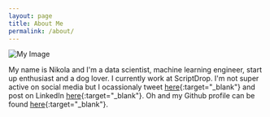 ```yaml
---
layout: page
title: About Me
permalink: /about/
---
```


![My Image]({{site.baseurl}}/assets/img/8-0-2.jpg)

My name is Nikola and I\'m a data scientist, machine learning engineer, start up enthusiast and a dog lover. I currently work at ScriptDrop. I\'m not super active on social media but I ocassionaly tweet [here](https://twitter.com/novica93){:target="_blank"} and post on LinkedIn [here](https://www.linkedin.com/in/novarac23/){:target="_blank"}. Oh and my Github profile can be found [here](https://github.com/novarac23){:target="_blank"}.
